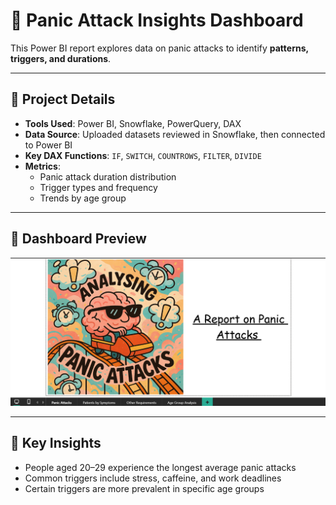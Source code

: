 # 🧠 Panic Attack Insights Dashboard

This Power BI report explores data on panic attacks to identify **patterns, triggers, and durations**.

---

## 📌 Project Details
- **Tools Used**: Power BI, Snowflake, PowerQuery, DAX
- **Data Source**: Uploaded datasets reviewed in Snowflake, then connected to Power BI
- **Key DAX Functions**: `IF`, `SWITCH`, `COUNTROWS`, `FILTER`, `DIVIDE`
- **Metrics**:
  - Panic attack duration distribution
  - Trigger types and frequency
  - Trends by age group

---

## 📸 Dashboard Preview
![Panic Dashboard](screenshots/panic-dashboard.png)

---

## 🧠 Key Insights
- People aged 20–29 experience the longest average panic attacks
- Common triggers include stress, caffeine, and work deadlines
- Certain triggers are more prevalent in specific age groups
